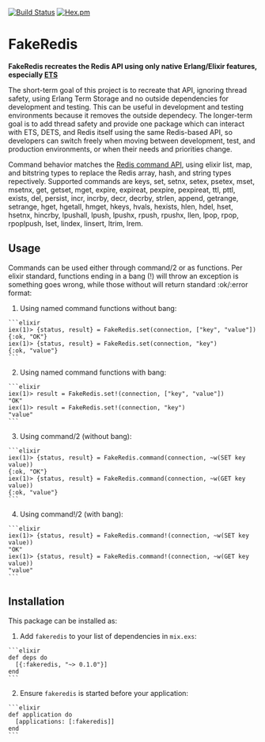 [![Build Status](https://travis-ci.org/roryqueue/fakeredis.svg)](https://travis-ci.org/roryqueue/fakeredis)
[![Hex.pm](https://img.shields.io/hexpm/v/fakeredis.svg)](https://hex.pm/packages/fakeredis)


# FakeRedis

**FakeRedis recreates the Redis API using only native Erlang/Elixir features, especially [ETS](http://erlang.org/doc/man/ets.html#lookup_element-3)**

The short-term goal of this project is to recreate that API, ignoring thread safety, using Erlang Term Storage and no outside dependencies for development and testing. This can be useful in development and testing environments because it removes the outside dependecy. The longer-term goal is to add thread safety and provide one package which can interact with ETS, DETS, and Redis itself using the same Redis-based API, so developers can switch freely when moving between development, test, and production environments, or when their needs and priorities change.

Command behavior matches the [Redis command API](https://redis.io/commands/), using elixir list, map, and bitstring types to replace the Redis array, hash, and string types repectively. Supported commands are keys, set, setnx, setex, psetex, mset, msetnx, get, getset, mget, expire, expireat, pexpire, pexpireat, ttl, pttl, exists, del, persist, incr, incrby, decr, decrby, strlen, append, getrange, setrange, hget, hgetall, hmget, hkeys, hvals, hexists, hlen, hdel, hset, hsetnx, hincrby, lpushall, lpush, lpushx, rpush, rpushx, llen, lpop, rpop, rpoplpush, lset, lindex, linsert, ltrim, lrem.

## Usage

Commands can be used either through command/2 or as functions. Per elixir standard, functions ending in a bang (!) will throw an exception is something goes wrong, while those without will return standard :ok/:error format:

  1. Using named command functions without bang:

    ```elixir
    iex(1)> {status, result} = FakeRedis.set(connection, ["key", "value"])
    {:ok, "OK"}
    iex(1)> {status, result} = FakeRedis.set(connection, "key")
    {:ok, "value"}
    ```

  2. Using named command functions with bang:

    ```elixir
    iex(1)> result = FakeRedis.set!(connection, ["key", "value"])
    "OK"
    iex(1)> result = FakeRedis.set!(connection, "key")
    "value"
    ```

  3. Using command/2 (without bang):

    ```elixir
    iex(1)> {status, result} = FakeRedis.command(connection, ~w(SET key value))
    {:ok, "OK"}
    iex(1)> {status, result} = FakeRedis.command(connection, ~w(GET key value))
    {:ok, "value"}
    ```

  4. Using command!/2 (with bang):

    ```elixir
    iex(1)> {status, result} = FakeRedis.command!(connection, ~w(SET key value))
    "OK"
    iex(1)> {status, result} = FakeRedis.command!(connection, ~w(GET key value))
    "value"
    ```

## Installation

This package can be installed as:

  1. Add `fakeredis` to your list of dependencies in `mix.exs`:

    ```elixir
    def deps do
      [{:fakeredis, "~> 0.1.0"}]
    end
    ```

  2. Ensure `fakeredis` is started before your application:

    ```elixir
    def application do
      [applications: [:fakeredis]]
    end
    ```

